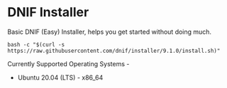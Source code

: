 # DNIF Installer
Basic DNIF (Easy) Installer, helps you get started without doing much.

`bash -c "$(curl -s https://raw.githubusercontent.com/dnif/installer/9.1.0/install.sh)"`

Currently Supported Operating Systems -
- Ubuntu 20.04 (LTS) - x86_64
